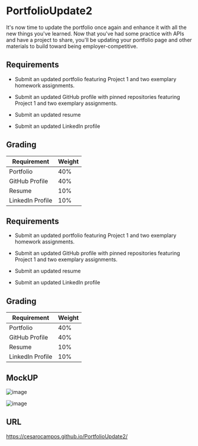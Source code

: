 # PortfolioUpdate2
It's now time to update the portfolio once again and enhance it with all the new things you've learned. Now that you've had some practice with APIs and have a project to share, you'll be updating your portfolio page and other materials to build toward being employer-competitive.

## Requirements

* Submit an updated portfolio featuring Project 1 and two exemplary homework assignments.

* Submit an updated GitHub profile with pinned repositories featuring Project 1 and two exemplary assignments.

* Submit an updated resume

* Submit an updated LinkedIn profile

## Grading

| Requirement      | Weight |
| ---------------- | ------ |
| Portfolio        | 40%    |
| GitHub Profile   | 40%    |
| Resume           | 10%    |
| LinkedIn Profile | 10%    |


## Requirements

* Submit an updated portfolio featuring Project 1 and two exemplary homework assignments.

* Submit an updated GitHub profile with pinned repositories featuring Project 1 and two exemplary assignments.

* Submit an updated resume

* Submit an updated LinkedIn profile

## Grading

| Requirement      | Weight |
| ---------------- | ------ |
| Portfolio        | 40%    |
| GitHub Profile   | 40%    |
| Resume           | 10%    |
| LinkedIn Profile | 10%    |

## MockUP
![image](https://user-images.githubusercontent.com/40922162/112650904-e0191980-8e19-11eb-8db3-f0ea406a679c.png)

![image](https://user-images.githubusercontent.com/40922162/112650920-e3aca080-8e19-11eb-88d9-7411c2c1dc13.png)

## URL

https://cesarocampos.github.io/PortfolioUpdate2/
